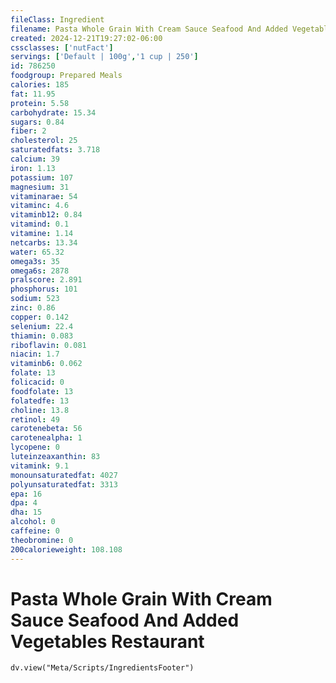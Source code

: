 ```yaml
---
fileClass: Ingredient
filename: Pasta Whole Grain With Cream Sauce Seafood And Added Vegetables Restaurant
created: 2024-12-21T19:27:02-06:00
cssclasses: ['nutFact']
servings: ['Default | 100g','1 cup | 250']
id: 786250
foodgroup: Prepared Meals
calories: 185
fat: 11.95
protein: 5.58
carbohydrate: 15.34
sugars: 0.84
fiber: 2
cholesterol: 25
saturatedfats: 3.718
calcium: 39
iron: 1.13
potassium: 107
magnesium: 31
vitaminarae: 54
vitaminc: 4.6
vitaminb12: 0.84
vitamind: 0.1
vitamine: 1.14
netcarbs: 13.34
water: 65.32
omega3s: 35
omega6s: 2878
pralscore: 2.891
phosphorus: 101
sodium: 523
zinc: 0.86
copper: 0.142
selenium: 22.4
thiamin: 0.083
riboflavin: 0.081
niacin: 1.7
vitaminb6: 0.062
folate: 13
folicacid: 0
foodfolate: 13
folatedfe: 13
choline: 13.8
retinol: 49
carotenebeta: 56
carotenealpha: 1
lycopene: 0
luteinzeaxanthin: 83
vitamink: 9.1
monounsaturatedfat: 4027
polyunsaturatedfat: 3313
epa: 16
dpa: 4
dha: 15
alcohol: 0
caffeine: 0
theobromine: 0
200calorieweight: 108.108
---
```


# Pasta Whole Grain With Cream Sauce Seafood And Added Vegetables Restaurant

```dataviewjs
dv.view("Meta/Scripts/IngredientsFooter")
```
